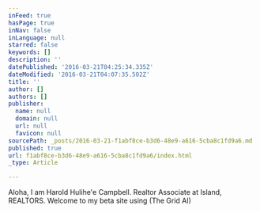 ```yaml
---
inFeed: true
hasPage: true
inNav: false
inLanguage: null
starred: false
keywords: []
description: ''
datePublished: '2016-03-21T04:25:34.335Z'
dateModified: '2016-03-21T04:07:35.502Z'
title: ''
author: []
authors: []
publisher:
  name: null
  domain: null
  url: null
  favicon: null
sourcePath: _posts/2016-03-21-f1abf8ce-b3d6-48e9-a616-5cba8c1fd9a6.md
published: true
url: f1abf8ce-b3d6-48e9-a616-5cba8c1fd9a6/index.html
_type: Article

---
```

Aloha, I am Harold Hulihe'e Campbell.  Realtor Associate at Island, REALTORS.  Welcome to my beta site using (The Grid AI)